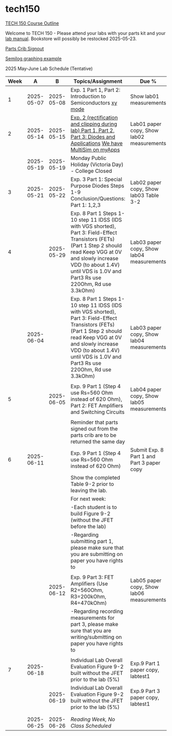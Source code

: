 # tech150

[TECH 150 Course Outline](https://humber.ca/transferoptions/course-outlines/outline.html?code=TECH%20150)

Welcome to TECH 150 - Please attend your labs with your parts kit and your [lab manual](https://www.bkstr.com/humberitstore/product/laboratory-exercises-for-electronic-devices-272165-1). Bookstore will possibly be restocked 2025-05-23.

[Parts Crib Signout](https://vladporcila.github.io/#partscribSignout)

[Semilog graphing example](https://www.mathnstuff.com/math/spoken/here/2class/340/gif/lgf3.gif)

2025 May-June Lab Schedule (Tentative)

|Week|A         |B         |Topics/Assignment                                           | Due %                                   |
|----|----------|----------|------------------------------------------------------------|-----------------------------------------|
|1   |2025-05-07|2025-05-08|Exp. 1 Part 1, Part 2: Introduction to Semiconductors [xy mode](https://www.youtube.com/watch?v=aIy5UbxMNug)|Show lab01 measurements                  |
|2   |2025-05-14|2025-05-15|[Exp. 2 (rectification and clipping during lab) Part 1, Part 2, Part 3: Diodes and Applications](https://www.youtube.com/watch?v=afHMWO7I1to) [We have MultiSim on myApps](https://www.youtube.com/watch?v=boqO6ccq-40)|Lab01 paper copy, Show lab02 measurements|
|    |2025-05-19|2025-05-19|Monday Public Holiday (Victoria Day) - College Closed       |                                         |
|3   |2025-05-21|2025-05-22|Exp. 3 Part 1: Special Purpose Diodes Steps 1-9 Conclusion/Questions: Part 1: 1,2,3|Lab02 paper copy, Show lab03 Table 3-2|
|4   |          |2025-05-29|Exp. 8 Part 1 Steps 1-10 step 11 IDSS (IDS with VGS shorted), Part 3: Field-Effect Transistors (FETs) (Part 1 Step 2 should read Keep VGG at 0V and slowly increase VDD (to about 1.4V) until VDS is 1.0V and Part3 Rs use 220Ohm, Rd use 3.3kOhm)     |Lab03 paper copy, Show lab04 measurements|
|    |2025-06-04|          |Exp. 8 Part 1 Steps 1-10 step 11 IDSS (IDS with VGS shorted), Part 3: Field-Effect Transistors (FETs) (Part 1 Step 2 should read Keep VGG at 0V and slowly increase VDD (to about 1.4V) until VDS is 1.0V and Part3 Rs use 220Ohm, Rd use 3.3kOhm)     |Lab03 paper copy, Show lab04 measurements|
|    |          |          |                                                            |                                         |
|5   |          |2025-06-05|Exp. 9 Part 1 (Step 4 use Rs=560 Ohm instead of 620 Ohm), Part 2: FET Amplifiers and Switching Circuits|Lab04 paper copy, Show lab05 measurements|
|    |          |          |                                                            |                                         |
|    |          |          |Reminder  that parts signed out from the parts crib are to be returned the same day|                  |
|6   |2025-06-11|          |Exp. 9 Part 1 (Step 4 use Rs=560 Ohm instead of 620 Ohm)           |Submit Exp. 8 Part 1 and Part 3 paper copy|
|    |          |          |Show the completed Table 9-2 prior to leaving the lab.      |                                         |
|    |          |          |For next week:                                              |                                         |
|    |          |          |-Each student is to build Figure 9-2 (without the JFET before the lab)|                               |
|    |          |          |-Regarding submitting part 1, please make sure that you are submitting on paper you have rights to|   |
|    |          |          |                                                            |                                         |
|    |          |2025-06-12|Exp. 9 Part 3: FET Amplifiers (Use R2=560Ohm, R3=200kOhm, R4=470kOhm)  |Lab05 paper copy, Show lab06 measurements|
|    |          |          |-Regarding recording measurements for part 3, please make sure that you are writing/submitting on paper you have rights to||
|    |          |          |                                                            |                                         |
|7   |2025-06-18|          |Individual Lab Overall Evaluation Figure 9-2 built without the JFET prior to the lab (5%)|Exp.9 Part 1 paper copy, labtest1|
|    |          |2025-06-19|Individual Lab Overall Evaluation Figure 9-2 built without the JFET prior to the lab (5%)|Exp.9 Part 3 paper copy, labtest1|
|    |          |          |                                                            |                                         |
|    |          |          |                                                            |                                         |
|    |2025-06-25|2025-06-26|*Reading Week, No Class Scheduled*                          |                                         |
